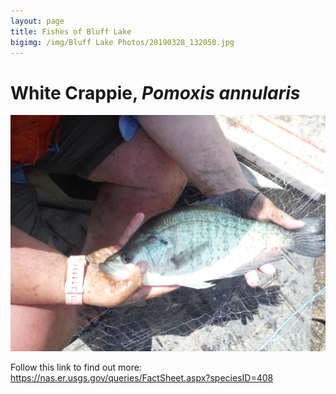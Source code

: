 ```yaml
---
layout: page
title: Fishes of Bluff Lake
bigimg: /img/Bluff Lake Photos/20190328_132050.jpg
---
```


# White Crappie, *Pomoxis annularis*

![White Crappie](img/FishPics/DSCF1828.JPG)

Follow this link to find out more:   https://nas.er.usgs.gov/queries/FactSheet.aspx?speciesID=408

<!-- html comment out

# Black Crappie, *Pomoxis nigromaculatus*

Follow this link to find out more:   https://nas.er.usgs.gov/queries/FactSheet.aspx?SpeciesID=409

# Channel Catfish, *Ictalurus punctatus*

Follow this link to find out more:   https://www.nps.gov/miss/learn/nature/channel-catfish-ictalurus-punctatus-and-flathead-catfish-pylodictis-olivaris.htm

# Flathead Catfish, *Pylodictis olivaris*

Follow this link to find out more:   https://www.nps.gov/miss/learn/nature/channel-catfish-ictalurus-punctatus-and-flathead-catfish-pylodictis-olivaris.htm

# Largemouth Bass, *Micropterus salmoides*

Follow this link to find out more:   https://nas.er.usgs.gov/queries/factsheet.aspx?SpeciesID=401

# Green Sunfish, *Lepomis cyanellus*

Follow this link to find out more:   https://nas.er.usgs.gov/queries/FactSheet.aspx?speciesID=380

# Warmouth, *Lepomis gulosus*

Follow this link to find out more:   https://nas.er.usgs.gov/queries/FactSheet.aspx?SpeciesID=376

# Bluegill, *Lepomis macrochirus*

Follow this link to find out more:   https://www.fws.gov/fisheries/freshwater-fish-of-america/bluegill.html

# Redear Sunfish, *Lepomis microlophus*

Follow this link to find out more:  https://nas.er.usgs.gov/queries/FactSheet.aspx?SpeciesID=390 

# Smallmouth Buffalo, *Ictiobus bubalus*

![Ictiobus bubalus](img/FishPics/DSCF1785.jpg)

Follow this link to find out more:   https://nas.er.usgs.gov/queries/FactSheet.aspx?SpeciesID=361

# Spotted Gar, *Lepisosteus oculatus*

![Lepisosteus oculatus](img/FishPics/DSCF1784.jpg)

Follow this link to find out more:   https://nas.er.usgs.gov/queries/FactSheet.aspx?SpeciesID=756

# Longnose Gar, *Lepisosteus osseus*

Follow this link to find out more:   https://www.floridamuseum.ufl.edu/discover-fish/species-profiles/lepisosteus-osseus/

# Golden Redhorse, *Moxostoma erythrurum*

![Moxostoma erythrurum](DSCF1831.jpg)
Follow this link to find out more:   https://nas.er.usgs.gov/queries/FactSheet.aspx?SpeciesID=365

# Skipjack Herring, *Alosa chrysochloris*

![Alosa chrysochloris](img/FishPics/DSCF1836.jpg)
Follow this link to find out more:   https://nas.er.usgs.gov/queries/FactSheet.aspx?SpeciesID=489

# Threadfin Shad, *Dorosoma petenense*

![Dorosoma petenense](img/FishPics/DSCF1826.jpg)
Follow this link to find out more:   https://nas.er.usgs.gov/queries/FactSheet.aspx?SpeciesID=493

# Gizzard Shad, *Dorosoma cepedianum*

![Dorosoma cepedianum](img/FishPics/DSCF1787.jpg)
Follow this link to find out more:   https://nas.er.usgs.gov/queries/factsheet.aspx?SpeciesID=492

# Common Carp, *Cyprinus carpio*

Follow this link to find out more:   https://nas.er.usgs.gov/queries/factsheet.aspx?speciesID=4
-->
